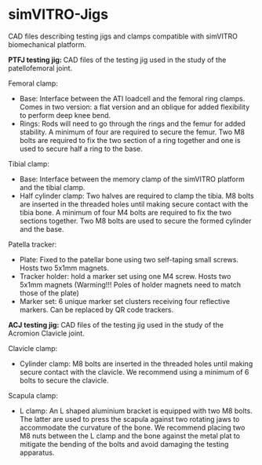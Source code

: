 # simVITRO-Jigs
CAD files describing testing jigs and clamps compatible with simVITRO biomechanical platform.


<b/>PTFJ testing jig: </b>
CAD files of the testing jig used in the study of the patellofemoral joint. 

Femoral clamp:
- Base: Interface between the ATI loadcell and the femoral ring clamps. Comes in two version: a flat version and an oblique for added flexibility to perform deep knee bend. 
- Rings: Rods will need to go through the rings and the femur for added stability. A minimum of four are required to secure the femur. Two M8 bolts are required to fix the two section of a ring together and one is used to secure half a ring to the base. 

Tibial clamp:
- Base: Interface between the memory clamp of the simVITRO platform and the tibial clamp.
- Half cylinder clamp: Two halves are required to clamp the tibia. M8 bolts are inserted in the threaded holes until making secure contact with the tibia bone. A minimum of four M4 bolts are required to fix the two sections together. Two M8 bolts are used to secure the formed cylinder and the base.

Patella tracker:
- Plate: Fixed to the patellar bone using two self-taping small screws. Hosts two 5x1mm magnets.
- Tracker holder: hold a marker set using one M4 screw. Hosts two 5x1mm magnets (Warming!!! Poles of holder magnets need to match those of the plate)
- Marker set: 6 unique marker set clusters receiving four reflective markers. Can be replaced by QR code trackers. 

<b/>ACJ testing jig: </b> 
CAD files of the testing jig used in the study of the Acromion Clavicle joint.

Clavicle clamp:
- Cylinder clamp: M8 bolts are inserted in the threaded holes until making secure contact with the clavicle. We recommend using a minimum of 6 bolts to secure the clavicle.

Scapula clamp:
- L clamp: An L shaped aluminium bracket is equipped with two M8 bolts. The latter are used to press the scapula against two rotating jaws to accommodate the curvature of the bone. We recommend placing two M8 nuts between the L clamp and the bone against the metal plat to mitigate the bending of the bolts and avoid damaging the testing apparatus.

